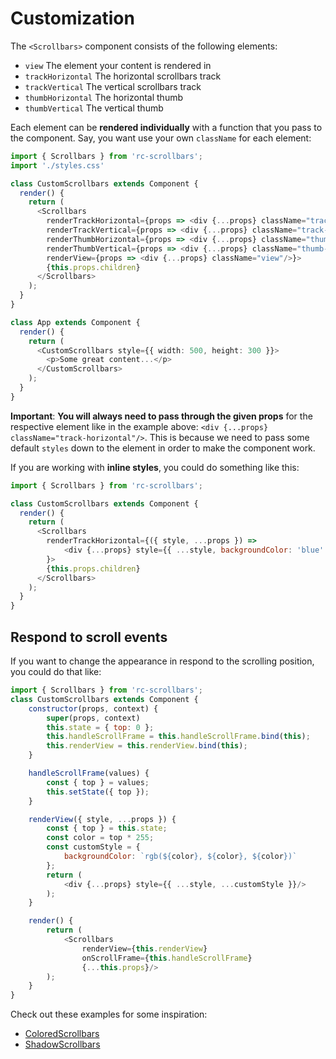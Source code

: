# Customization

The `<Scrollbars>` component consists of the following elements:

* `view` The element your content is rendered in
* `trackHorizontal` The horizontal scrollbars track
* `trackVertical` The vertical scrollbars track
* `thumbHorizontal` The horizontal thumb
* `thumbVertical` The vertical thumb

Each element can be **rendered individually** with a function that you pass to the component. Say, you want use your own `className` for each element:

```typescript jsx
import { Scrollbars } from 'rc-scrollbars';
import './styles.css'

class CustomScrollbars extends Component {
  render() {
    return (
      <Scrollbars
        renderTrackHorizontal={props => <div {...props} className="track-horizontal"/>}
        renderTrackVertical={props => <div {...props} className="track-vertical"/>}
        renderThumbHorizontal={props => <div {...props} className="thumb-horizontal"/>}
        renderThumbVertical={props => <div {...props} className="thumb-vertical"/>}
        renderView={props => <div {...props} className="view"/>}>
        {this.props.children}
      </Scrollbars>
    );
  }
}

class App extends Component {
  render() {
    return (
      <CustomScrollbars style={{ width: 500, height: 300 }}>
        <p>Some great content...</p>
      </CustomScrollbars>
    );
  }
}
```

**Important**: **You will always need to pass through the given props** for the respective element like in the example above: `<div {...props} className="track-horizontal"/>`.
This is because we need to pass some default `styles` down to the element in order to make the component work.

If you are working with **inline styles**, you could do something like this:

```javascript
import { Scrollbars } from 'rc-scrollbars';

class CustomScrollbars extends Component {
  render() {
    return (
      <Scrollbars
        renderTrackHorizontal={({ style, ...props }) =>
            <div {...props} style={{ ...style, backgroundColor: 'blue' }}/>
        }>
        {this.props.children}
      </Scrollbars>
    );
  }
}
```

## Respond to scroll events

If you want to change the appearance in respond to the scrolling position, you could do that like:

```javascript
import { Scrollbars } from 'rc-scrollbars';
class CustomScrollbars extends Component {
    constructor(props, context) {
        super(props, context)
        this.state = { top: 0 };
        this.handleScrollFrame = this.handleScrollFrame.bind(this);
        this.renderView = this.renderView.bind(this);
    }

    handleScrollFrame(values) {
        const { top } = values;
        this.setState({ top });
    }

    renderView({ style, ...props }) {
        const { top } = this.state;
        const color = top * 255;
        const customStyle = {
            backgroundColor: `rgb(${color}, ${color}, ${color})`
        };
        return (
            <div {...props} style={{ ...style, ...customStyle }}/>
        );
    }

    render() {
        return (
            <Scrollbars
                renderView={this.renderView}
                onScrollFrame={this.handleScrollFrame}
                {...this.props}/>
        );
    }
}
```

Check out these examples for some inspiration:
* [ColoredScrollbars](https://github.com/sakhnyuk/rc-scrollbars/tree/main/example/src/components/ColoredScrollbars)
* [ShadowScrollbars](https://github.com/sakhnyuk/rc-scrollbars/tree/main/example/src/components/ShadowScrollbars)
